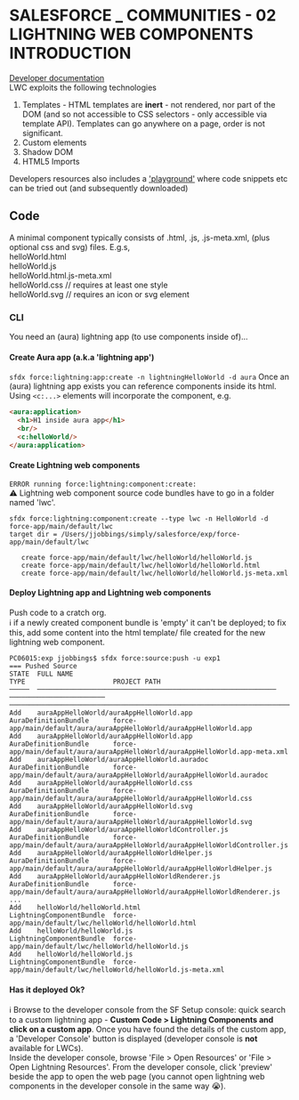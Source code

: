 # SALESFORCE _ COMMUNITIES - 02 LIGHTNING WEB COMPONENTS INTRODUCTION
[Developer documentation](https://developer.salesforce.com/docs/component-library/documentation/en/lwc)  
LWC exploits the following technologies
1. Templates - HTML templates are **inert** - not rendered, nor part of the DOM (and so not accessible to CSS selectors - only accessible via template API).  Templates can go anywhere on a page, order is not significant.
1. Custom elements
1. Shadow DOM
1. HTML5 Imports  

Developers resources also includes a ['playground'](https://developer.salesforce.com/docs/component-library/tools/playground) where code snippets etc can be tried out (and subsequently downloaded)

## Code
A minimal component typically consists of .html, .js, .js-meta.xml, (plus optional css and svg) files.  E.g.s,  
helloWorld.html  
helloWorld.js  
helloWorld.html.js-meta.xml  
helloWorld.css // requires at least one style  
helloWorld.svg // requires an icon or svg element  
### CLI
You need an (aura) lightning app (to use components inside of)...
#### Create Aura app (a.k.a 'lightning app')
`sfdx force:lightning:app:create -n lightningHelloWorld -d aura`
Once an (aura) lightning app exists you can reference components inside its html.  Using `<c:...>` elements will incorporate the component, e.g.
```html
<aura:application>
  <h1>H1 inside aura app</h1>
  <br/>
  <c:helloWorld/>
</aura:application>
```
#### Create Lightning web components
`ERROR running force:lightning:component:create:`  
:warning: Lightning web component source code bundles have to go in a folder named 'lwc'.
```
sfdx force:lightning:component:create --type lwc -n HelloWorld -d force-app/main/default/lwc
target dir = /Users/jjobbings/simply/salesforce/exp/force-app/main/default/lwc  

   create force-app/main/default/lwc/helloWorld/helloWorld.js
   create force-app/main/default/lwc/helloWorld/helloWorld.html
   create force-app/main/default/lwc/helloWorld/helloWorld.js-meta.xml
```
#### Deploy Lightning app and Lightning web components
Push code to a cratch org.   
:information_source: if a newly created component bundle is 'empty' it can't be deployed; to fix this, add some content into the html template/ file created for the new lightning web component.

```
PC06015:exp jjobbings$ sfdx force:source:push -u exp1
=== Pushed Source
STATE  FULL NAME                                                     TYPE                      PROJECT PATH
─────  ────────────────────────────────────────────────────────────  ────────────────────────  ────────────────────────────────────────────────────────────────────────────────────────
Add    auraAppHelloWorld/auraAppHelloWorld.app                       AuraDefinitionBundle      force-app/main/default/aura/auraAppHelloWorld/auraAppHelloWorld.app
Add    auraAppHelloWorld/auraAppHelloWorld.app                       AuraDefinitionBundle      force-app/main/default/aura/auraAppHelloWorld/auraAppHelloWorld.app-meta.xml
Add    auraAppHelloWorld/auraAppHelloWorld.auradoc                   AuraDefinitionBundle      force-app/main/default/aura/auraAppHelloWorld/auraAppHelloWorld.auradoc
Add    auraAppHelloWorld/auraAppHelloWorld.css                       AuraDefinitionBundle      force-app/main/default/aura/auraAppHelloWorld/auraAppHelloWorld.css
Add    auraAppHelloWorld/auraAppHelloWorld.svg                       AuraDefinitionBundle      force-app/main/default/aura/auraAppHelloWorld/auraAppHelloWorld.svg
Add    auraAppHelloWorld/auraAppHelloWorldController.js              AuraDefinitionBundle      force-app/main/default/aura/auraAppHelloWorld/auraAppHelloWorldController.js
Add    auraAppHelloWorld/auraAppHelloWorldHelper.js                  AuraDefinitionBundle      force-app/main/default/aura/auraAppHelloWorld/auraAppHelloWorldHelper.js
Add    auraAppHelloWorld/auraAppHelloWorldRenderer.js                AuraDefinitionBundle      force-app/main/default/aura/auraAppHelloWorld/auraAppHelloWorldRenderer.js
...
Add    helloWorld/helloWorld.html                                    LightningComponentBundle  force-app/main/default/lwc/helloWorld/helloWorld.html
Add    helloWorld/helloWorld.js                                      LightningComponentBundle  force-app/main/default/lwc/helloWorld/helloWorld.js
Add    helloWorld/helloWorld.js                                      LightningComponentBundle  force-app/main/default/lwc/helloWorld/helloWorld.js-meta.xml
```
#### Has it deployed Ok?
:information_source: Browse to the developer console from the SF Setup console: quick search to a custom lightning app - **Custom Code > Lightning Components and click on a custom app**. Once you have found the details of the custom app, a 'Developer Console' button is displayed (developer console is **not** available for LWCs).   
Inside the developer console, browse 'File > Open Resources' or 'File > Open Lightning Resources'.  From the developer console, click 'preview' beside the app to open the web page
(you cannot open lightning web components in the developer console in the same way :sob:).
